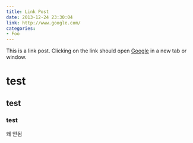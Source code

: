 ```yaml
---
title: Link Post
date: 2013-12-24 23:30:04
link: http://www.google.com/
categories:
- Foo
---
```


This is a link post. Clicking on the link should open [Google](http://www.google.com/) in a new tab or window.

# test

## test

### test

왜 안됨